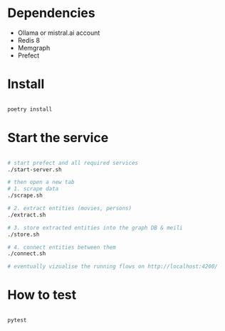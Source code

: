 

# Dependencies

- Ollama or mistral.ai account
- Redis 8
- Memgraph
- Prefect

# Install

```sh

poetry install 

```

# Start the service

```sh

# start prefect and all required services
./start-server.sh

# then open a new tab 
# 1. scrape data
./scrape.sh

# 2. extract entities (movies, persons)
./extract.sh

# 3. store extracted entities into the graph DB & meili
./store.sh

# 4. connect entities between them
./connect.sh

# eventually vizualise the running flows on http://localhost:4200/

```

# How to test

```sh

pytest

```